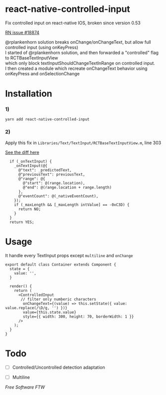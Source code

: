 # react-native-controlled-input

Fix controlled input on react-native IOS, broken since version 0.53


[RN issue #18874](https://github.com/facebook/react-native/issues/18874)


@rplankenhorn solution breaks onChange/onChangeText, but allow full controlled input (using onKeyPress)    
I started of @rplankenhorn solution, and then forwarded a "controlled" flag to RCTBaseTextInputView  
which only block textInputShouldChangeTextInRange on controlled input.  
I then created a <ControlledTextInput/> module which recreate onChangeText behavior using onKeyPress and onSelectionChange  


# Installation
### 1)
```
yarn add react-native-controlled-input
```

### 2)
Apply this fix in `Libraries/Text/TextInput/RCTBaseTextInputView.m`, line 303


[See the diff here](http://res.cloudinary.com/wavy/image/upload/v1534894912/Screen_Shot_2018-08-22_at_01.39.51.png)


```
  if (_onTextInput) {
    _onTextInput(@{
      @"text": _predictedText,
      @"previousText": previousText,
      @"range": @{
        @"start": @(range.location),
        @"end": @(range.location + range.length)
      },
      @"eventCount": @(_nativeEventCount),
    });
    if (_maxLength && [_maxLength intValue] == -0xC3D) {
      return NO;
    }
  }
  return YES;
```

# Usage
It handle every TextInput props except `multiline` and `onChange`
```
export default class Container extends Component {
  state = {
    value: '',
  }

  render() {
    return (
      <ControlledInput
       // filter only numberic characters
        onChangeText={(value) => this.setState({ value: value.replace(/\D/g, '') })}
        value={this.state.value}
        style={{ width: 300, height: 70, borderWidth: 1 }}
      />
    );
  }
}
````
# Todo

- [ ] Controlled/Uncontrolled detection adaptation
- [ ] Multiline



*Free Software FTW*

